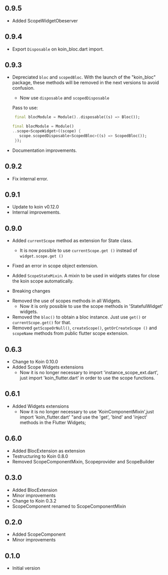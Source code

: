 ## 0.9.5

- Added ScopeWidgetObeserver

## 0.9.4

- Export `Disposable` on koin_bloc.dart import.

## 0.9.3

- Depreciated `bloc` and `scopedBloc`. With the launch of the "koin_bloc" package, these methods will be removed in the next versions to avoid confusion.
  
  * Now use `disposable` and `scopedDisposable`
  
  Pass to use:

  ```dart
   final blocModule = Module()..disposable((s) => Bloc());
  ```
  ```dart
  final blocModule = Module()
  ..scope<ScopeWidget>((scope) {
     scope.scopedDisposable<ScopedBloc>((s) => ScopedBloc());
   });
  ```

- Documentation improvements.

## 0.9.2

- Fix internal error.

## 0.9.1

- Update to koin v0.12.0
- Internal improvements.

## 0.9.0

- Added `currentScope` method as extension for State class.
   * It is now possible to use `currentScope.get ()` instead of `widget.scope.get ()`
- Fixed an error in scope object extension.
- Added `ScopeStateMixin`. A mixin to be used in widgets states for close the koin scope automatically.

- Breaking changes
 
 * Removed the use of scopes methods in all Widgets.
   * Now it is only possible to use the scope methods in 'StatefulWidget' widgets.
 * Removed the `bloc()` to obtain a bloc instance. Just use `get()` or `currentScope.get()` for that.
 * Removed `getScopeOrNull()`, `createScope()`, `getOrCreateScope ()` and `scopeName` methods from public flutter scope extension.
   

## 0.6.3
- Change to Koin 0.10.0
- Added Scope Widgets extensions
   - Now it is no longer necessary to import 'instance_scope_ext.dart', just import 'koin_flutter.dart' in order to use the scope functions.

## 0.6.1

- Added Widgets extensions
    - Now it is no longer necessary to use 'KoinComponentMixin',just import 'koin_flutter.dart' "and use the 'get', 'bind' and 'inject' methods in the Flutter Widgets; 

## 0.6.0

- Added BlocExtension as extension
- Testructuring to Koin 0.8.0
- Removed ScopeComponentMixin, Scopeprovider and ScopeBuilder

## 0.3.0

- Added BlocExtension
- Minor improvements
- Change to Koin 0.3.2
- ScopeComponent renamed to ScopeComponentMixin

## 0.2.0

- Added ScopeComponent
- Minor improvements

## 0.1.0

- Initial version


